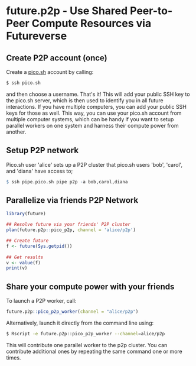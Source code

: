 # future.p2p - Use Shared Peer-to-Peer Compute Resources via Futureverse


## Create P2P account (once)

Create a [pico.sh] account by calling:

```sh
$ ssh pico.sh
```

and then choose a username. That's it! This will add your public SSH
key to the pico.sh server, which is then used to identify you in all
future interactions. If you have multiple computers, you can add your
public SSH keys for those as well. This way, you can use your pico.sh
account from multiple computer systems, which can be handy if you want
to setup parallel workers on one system and harness their compute
power from another.


## Setup P2P network

Pico.sh user 'alice' sets up a P2P cluster that pico.sh users 'bob',
'carol', and 'diana' have access to;

```r
$ ssh pipe.pico.sh pipe p2p -a bob,carol,diana
```


## Parallelize via friends P2P Network

```r
library(future)

## Resolve future via your friends' P2P cluster
plan(future.p2p::pico_p2p, channel = 'alice/p2p')

## Create future
f <- future(Sys.getpid())
  
## Get results
v <- value(f)
print(v)
```


## Share your compute power with your friends

To launch a P2P worker, call:

```r
future.p2p::pico_p2p_worker(channel = "alice/p2p")
```

Alternatively, launch it directly from the command line using:

```sh
$ Rscript -e future.p2p::pico_p2p_worker --channel=alice/p2p
```

This will contribute one parallel worker to the p2p cluster. You can
contribute additional ones by repeating the same command one or more
times.



[pico.sh]: https://pico.sh/
